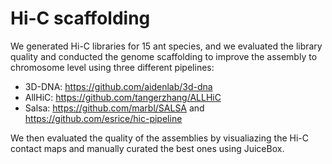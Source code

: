 # Hi-C scaffolding

We generated Hi-C libraries for 15 ant species, and we evaluated the library quality and conducted the genome scaffolding to improve the assembly to chromosome level using three different pipelines:
- 3D-DNA: https://github.com/aidenlab/3d-dna
- AllHiC: https://github.com/tangerzhang/ALLHiC
- Salsa: https://github.com/marbl/SALSA and https://github.com/esrice/hic-pipeline


We then evaluated the quality of the assemblies by visualiazing the Hi-C contact maps and manually curated the best ones using JuiceBox.


